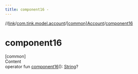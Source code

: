 ```yaml
---
title: component16 -
---
```

//[link](../../index.md)/[com.tink.model.account](../index.md)/[[common]Account](index.md)/[component16](component16.md)



# component16  
[common]  
Content  
operator fun [component16](component16.md)(): [String](https://kotlinlang.org/api/latest/jvm/stdlib/kotlin/-string/index.html)?  



